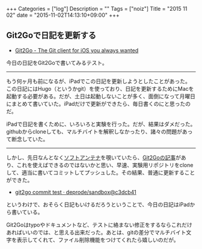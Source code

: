 +++
Categories = ["log"]
Description = ""
Tags = ["noiz"]
Title = "2015 11 02"
date = "2015-11-02T14:13:10+09:00"
+++

## Git2Goで日記を更新する
* [Git2Go - The Git client for iOS you always wanted](http://git2go.com/)

今日の日記をGit2Goで書いてみるテスト。

----

もう何ヶ月も前になるが、iPadでこの日記を更新しようとしたことがあった。この日記にはHugo（というかgit）を使っており、日記を更新するためにMacを起動する必要がある。だが、土日は起動しないことが多く、面倒になって月曜日にまとめて書いていた。iPadだけで更新ができたら、毎日書くのにと思ったのだ。

iPadで日記を書くために、いろいろと実験を行った。だが、結果はダメだった。githubからcloneしても、マルチバイトを解釈しなかったり、諸々の問題があって断念していた。

----

しかし、先日なんとなく[ソフトアンテナ](http://www.softantenna.com/wp/)を覗いていたら、[Git2Goの記事](http://www.softantenna.com/wp/iphone/git2go/)があり、これを使えばできるのではないかと思い、早速、実験用リポジトリをcloneして、適当に書いてコミットしてプッシュした。その結果、普通に更新することができた。

* [git2go commit test · deprode/sandbox@c3dcb41](https://github.com/deprode/sandbox/commit/c3dcb412ef061d6f2216f5938b46972cd51447e5)

というわけで、おそらく日記もいけるだろうということで、今日の日記はiPadから書いている。

Git2Goはtypoやドキュメントなど、テストに絡まない修正をするならこれだけあればいいのでは、と思える出来だった。あとは、gitの差分でマルチバイト文字を表示してくれて、ファイル削除機能をつけてくれたら嬉しいのだが。

